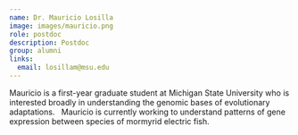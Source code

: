 ```yaml
---
name: Dr. Mauricio Losilla
image: images/mauricio.png
role: postdoc
description: Postdoc
group: alumni
links:
  email: losillam@msu.edu
---
```


Mauricio is a first-year graduate student at Michigan State University who is interested broadly in understanding the genomic bases of evolutionary adaptations.   Mauricio is currently working to understand patterns of gene expression between species of mormyrid electric fish.
